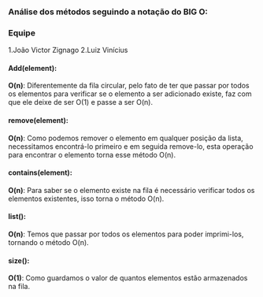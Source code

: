 ### Análise dos métodos seguindo a notação do BIG O:

### Equipe
1.João Victor Zignago
2.Luiz Vinícius

#### Add(element):
**O(n)**: Diferentemente da fila circular, pelo fato de ter que passar por todos os elementos para verificar se o elemento a ser adicionado existe, faz com que ele deixe de ser O(1) e passe a ser O(n).

#### remove(element):
**O(n)**: Como podemos remover o elemento em qualquer posição da lista, necessitamos encontrá-lo primeiro e em seguida remove-lo, esta operação para encontrar o elemento torna esse método O(n).

#### contains(element):
**O(n)**: Para saber se o elemento existe na fila é necessário verificar todos os elementos existentes, isso torna o método O(n).

#### list():
**O(n)**: Temos que passar por todos os elementos para poder imprimi-los, tornando o método O(n).

#### size():
**O(1)**: Como guardamos o valor de quantos elementos estão armazenados na fila.

